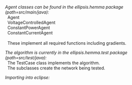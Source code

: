 <i>Agent classes can be found in the ellipsis.hemma package (path=src/main/java):</i><br/>
&nbsp;&nbsp;Agent<br/>
&nbsp;&nbsp;VoltageControlledAgent<br/>
&nbsp;&nbsp;ConstantPowerAgent<br/>
&nbsp;&nbsp;ConstantCurrentAgent<br/>
&nbsp;&nbsp;<br/>
&nbsp;&nbsp;These implement all required functions including gradients.<br/>

<i>The algorithm is currently in the ellipsis.hemma.test package (path=src/test/java):</i><br/>
&nbsp;&nbsp;The TestCase class implements the algorithm.<br/>
&nbsp;&nbsp;The subclasses create the network being tested.<br/>

<i>Importing into eclipse:</i>
